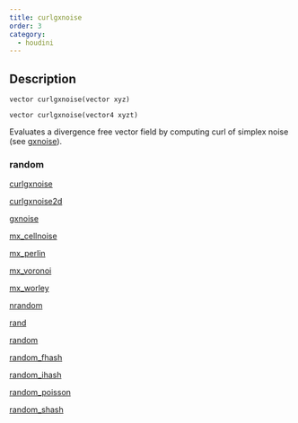 ```yaml
---
title: curlgxnoise
order: 3
category:
  - houdini
---
```


## Description

`vector curlgxnoise(vector xyz)`

`vector curlgxnoise(vector4 xyzt)`

Evaluates a divergence free vector field by computing curl of simplex noise
(see [gxnoise](gxnoise.html "Evaluates a simplex noise field.")).

### random

[curlgxnoise](curlgxnoise.html)

[curlgxnoise2d](curlgxnoise2d.html)

[gxnoise](gxnoise.html)

[mx_cellnoise](mx_cellnoise.html)

[mx_perlin](mx_perlin.html)

[mx_voronoi](mx_voronoi.html)

[mx_worley](mx_worley.html)

[nrandom](nrandom.html)

[rand](rand.html)

[random](random.html)

[random_fhash](random_fhash.html)

[random_ihash](random_ihash.html)

[random_poisson](random_poisson.html)

[random_shash](random_shash.html)

